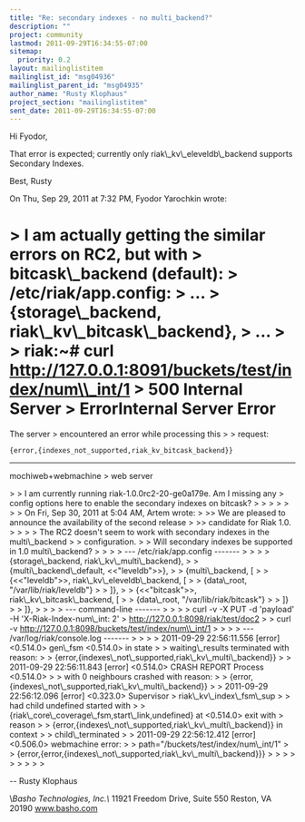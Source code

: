 ```yaml
---
title: "Re: secondary indexes - no multi_backend?"
description: ""
project: community
lastmod: 2011-09-29T16:34:55-07:00
sitemap:
  priority: 0.2
layout: mailinglistitem
mailinglist_id: "msg04936"
mailinglist_parent_id: "msg04935"
author_name: "Rusty Klophaus"
project_section: "mailinglistitem"
sent_date: 2011-09-29T16:34:55-07:00
---
```



Hi Fyodor,

That error is expected; currently only riak\\_kv\\_eleveldb\\_backend supports
Secondary Indexes.

Best,
Rusty

On Thu, Sep 29, 2011 at 7:32 PM, Fyodor Yarochkin wrote:

&gt; I am actually getting the similar errors on RC2, but with
&gt; bitcask\\_backend (default):
&gt; /etc/riak/app.config:
&gt; ...
&gt; {storage\\_backend, riak\\_kv\\_bitcask\\_backend},
&gt; ...
&gt;
&gt; riak:~# curl http://127.0.0.1:8091/buckets/test/index/num\\_int/1
&gt; 500 Internal Server
&gt; ErrorInternal Server Error
=====================

The server
&gt; encountered an error while processing this
&gt;
&gt; request:  

```
{error,{indexes_not_supported,riak_kv_bitcask_backend}}
```


---

mochiweb+webmachine
&gt; web server


&gt;
&gt; I am currently running riak-1.0.0rc2-20-ge0a179e. Am I missing any
&gt; config options here to enable the secondary indexes on bitcask?
&gt;
&gt;
&gt;
&gt;
&gt;
&gt;
&gt; On Fri, Sep 30, 2011 at 5:04 AM, Artem  wrote:
&gt; &gt;&gt; We are pleased to announce the availability of the second release
&gt; &gt;&gt; candidate for Riak 1.0.
&gt; &gt;
&gt; &gt; The RC2 doesn't seem to work with secondary indexes in the multi\\_backend
&gt; &gt; configuration.
&gt; &gt; Will secondary indexes be supported in 1.0 multi\\_backend?
&gt; &gt;
&gt; &gt; --- /etc/riak/app.config -------
&gt; &gt;
&gt; &gt; {storage\\_backend, riak\\_kv\\_multi\\_backend},
&gt; &gt; {multi\\_backend\\_default, &lt;&lt;"leveldb"&gt;&gt;},
&gt; &gt; {multi\\_backend, [
&gt; &gt; {&lt;&lt;"leveldb"&gt;&gt;, riak\\_kv\\_eleveldb\\_backend, [
&gt; &gt; {data\\_root, "/var/lib/riak/leveldb"}
&gt; &gt; ]},
&gt; &gt; {&lt;&lt;"bitcask"&gt;&gt;, riak\\_kv\\_bitcask\\_backend, [
&gt; &gt; {data\\_root, "/var/lib/riak/bitcask"}
&gt; &gt; ]}
&gt; &gt; ]},
&gt; &gt;
&gt; &gt; --- command-line -------
&gt; &gt;
&gt; &gt; curl -v -X PUT -d 'payload' -H 'X-Riak-Index-num\\_int: 2'
&gt; http://127.0.0.1:8098/riak/test/doc2
&gt; &gt; curl -v http://127.0.0.1:8098/buckets/test/index/num\\_int/1
&gt; &gt;
&gt; &gt; --- /var/log/riak/console.log -------
&gt; &gt;
&gt; &gt; 2011-09-29 22:56:11.556 [error] &lt;0.514.0&gt; gen\\_fsm &lt;0.514.0&gt; in state
&gt; &gt; waiting\\_results terminated with reason:
&gt; &gt; {error,{indexes\\_not\\_supported,riak\\_kv\\_multi\\_backend}}
&gt; &gt; 2011-09-29 22:56:11.843 [error] &lt;0.514.0&gt; CRASH REPORT Process &lt;0.514.0&gt;
&gt; &gt; with 0 neighbours crashed with reason:
&gt; &gt; {error,{indexes\\_not\\_supported,riak\\_kv\\_multi\\_backend}}
&gt; &gt; 2011-09-29 22:56:12.096 [error] &lt;0.323.0&gt; Supervisor
&gt; riak\\_kv\\_index\\_fsm\\_sup
&gt; &gt; had child undefined started with
&gt; &gt; {riak\\_core\\_coverage\\_fsm,start\\_link,undefined} at &lt;0.514.0&gt; exit with
&gt; reason
&gt; &gt; {error,{indexes\\_not\\_supported,riak\\_kv\\_multi\\_backend}} in context
&gt; &gt; child\\_terminated
&gt; &gt; 2011-09-29 22:56:12.412 [error] &lt;0.506.0&gt; webmachine error:
&gt; &gt; path="/buckets/test/index/num\\_int/1"
&gt; &gt; {error,{error,{indexes\\_not\\_supported,riak\\_kv\\_multi\\_backend}}}
&gt; &gt;
&gt; &gt;
&gt; &gt;
&gt; &gt;
&gt;


-- 
Rusty Klophaus

\\*Basho Technologies, Inc.\\*
11921 Freedom Drive, Suite 550
Reston, VA 20190
www.basho.com
